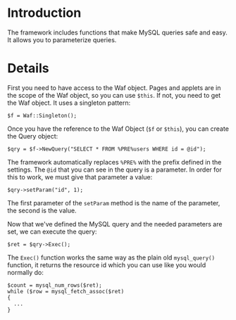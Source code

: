 # Introduction #
The framework includes functions that make MySQL queries safe and easy. It allows you to parameterize queries.

# Details #
First you need to have access to the Waf object. Pages and applets are in the scope of the Waf object, so you can use `$this`. If not, you need to get the Waf object. It uses a singleton pattern:
```
$f = Waf::Singleton();
```

Once you have the reference to the Waf Object (`$f` or `$this`), you can create the Query object:
```
$qry = $f->NewQuery("SELECT * FROM %PRE%users WHERE id = @id");
```
The framework automatically replaces `%PRE%` with the prefix defined in the settings. The `@id` that you can see in the query is a parameter. In order for this to work, we must give that parameter a value:
```
$qry->setParam("id", 1);
```
The first parameter of the `setParam` method is the name of the parameter, the second is the value.

Now that we've defined the MySQL query and the needed parameters are set, we can execute the query:
```
$ret = $qry->Exec();
```
The `Exec()` function works the same way as the plain old `mysql_query()` function, it returns the resource id which you can use like you would normally do:
```
$count = mysql_num_rows($ret);
while ($row = mysql_fetch_assoc($ret)
{
  ...
}
```